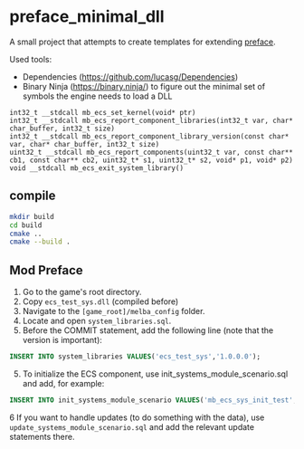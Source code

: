 # preface_minimal_dll

A small project that attempts to create templates for extending [preface](https://store.steampowered.com/app/2820060/Preface_Undiscovered_World/).

Used tools: 
* Dependencies (https://github.com/lucasg/Dependencies)
* Binary Ninja (https://binary.ninja/)
to figure out the minimal set of symbols the engine needs to load a DLL

```
int32_t __stdcall mb_ecs_set_kernel(void* ptr)
int32_t __stdcall mb_ecs_report_component_libraries(int32_t var, char* char_buffer, int32_t size)
int32_t __stdcall mb_ecs_report_component_library_version(const char* var, char* char_buffer, int32_t size)
uint32_t __stdcall mb_ecs_report_components(uint32_t var, const char** cb1, const char** cb2, uint32_t* s1, uint32_t* s2, void* p1, void* p2)
void __stdcall mb_ecs_exit_system_library()
```


## compile 
```bash
mkdir build
cd build
cmake ..
cmake --build .
```


## Mod Preface

1. Go to the game's root directory.
2. Copy `ecs_test_sys.dll` (compiled before) 
3. Navigate to the `[game_root]/melba_config` folder.
4. Locate and open `system_libraries.sql`.
5. Before the COMMIT statement, add the following line (note that the version is important):

```sql
INSERT INTO system_libraries VALUES('ecs_test_sys','1.0.0.0');
```

5. To initialize the ECS component, use init_systems_module_scenario.sql and add, for example:

```sql
INSERT INTO init_systems_module_scenario VALUES('mb_ecs_sys_init_test',0,1,1,NULL,NULL);
```  

6 If you want to handle updates (to do something with the data), use `update_systems_module_scenario.sql` and add the relevant update statements there.



 


